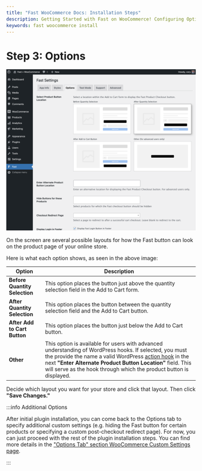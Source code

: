 ```yaml
---
title: "Fast WooCommerce Docs: Installation Steps"
description: Getting Started with Fast on WooCommerce! Configuring Options.
keywords: fast woocommerce install
---
```


# Step 3: Options

![Options Tab in Your WooCommerce Dashboard](../../../images/woocommerce/options-tab.png)

On the screen are several possible layouts for how the Fast button can look on the product page of your online store.

Here is what each option shows, as seen in the above image:

| Option                        | Description                                                                                                                                                                                                                                                                                                                                                        |
| ----------------------------- | ------------------------------------------------------------------------------------------------------------------------------------------------------------------------------------------------------------------------------------------------------------------------------------------------------------------------------------------------------------------ |
| **Before Quantity Selection** | This option places the button just above the quantity selection field in the Add to Cart form.                                                                                                                                                                                                                                                                     |
| **After Quantity Selection**  | This option places the button between the quantity selection field and the Add to Cart button.                                                                                                                                                                                                                                                                     |
| **After Add to Cart Button**  | This option places the button just below the Add to Cart button.                                                                                                                                                                                                                                                                                                   |
| **Other**                     | This option is available for users with advanced understanding of WordPress hooks. If selected, you must the provide the name a valid WordPress [action hook](https://codex.wordpress.org/Plugin_API/Action_Reference) in the next **"Enter Alternate Product Button Location"** field. This will serve as the hook through which the product button is displayed. |

Decide which layout you want for your store and click that layout. Then click **"Save Changes."**

:::info Additional Options

After initial plugin installation, you can come back to the Options tab to specify additional custom settings (e.g. hiding the Fast button for certain products or specifying a custom post-checkout redirect page). For now, you can just proceed with the rest of the plugin installation steps. You can find more details in the ["Options Tab" section WooCommerce Custom Settings page](/developer-portal/for-developers/woocommerce/customization/custom-settings#options-tab).

:::
